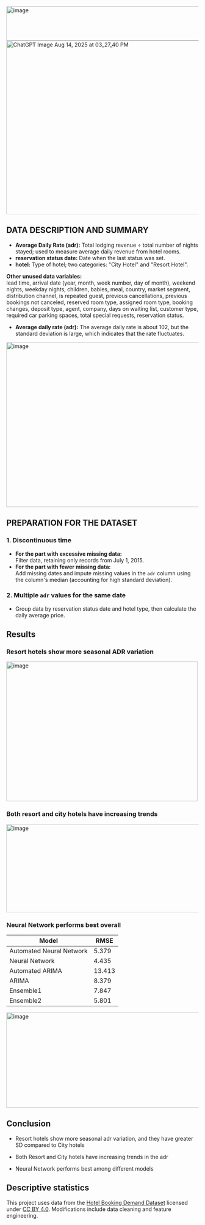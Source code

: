 <img width="1500" height="90" alt="image" src="https://github.com/user-attachments/assets/f63e52c7-95b4-4785-919b-eac82bcfa434" />
<img width="683" height="455" alt="ChatGPT Image Aug 14, 2025 at 03_27_40 PM" src="https://github.com/user-attachments/assets/256d8863-e11c-4990-a1ee-9bb53483b5fc" />


## DATA DESCRIPTION AND SUMMARY

- **Average Daily Rate (adr):** Total lodging revenue ÷ total number of nights stayed; used to measure average daily revenue from hotel rooms.
- **reservation status date:** Date when the last status was set.
- **hotel:** Type of hotel; two categories: "City Hotel" and "Resort Hotel".

**Other unused data variables:**  
lead time, arrival date (year, month, week number, day of month), weekend nights, weekday nights, children, babies, meal, country, market segment, distribution channel, is repeated guest, previous cancellations, previous bookings not canceled, reserved room type, assigned room type, booking changes, deposit type, agent, company, days on waiting list, customer type, required car parking spaces, total special requests, reservation status.

- **Average daily rate (adr):** The average daily rate is about 102, but the standard deviation is large, which indicates that the rate fluctuates.
<img width="1008" height="432" alt="image" src="https://github.com/user-attachments/assets/049870a1-5393-488c-a85f-16e1a03b108b" />

## PREPARATION FOR THE DATASET

### 1. Discontinuous time
- **For the part with excessive missing data:**  
  Filter data, retaining only records from July 1, 2015.
- **For the part with fewer missing data:**  
  Add missing dates and impute missing values in the `adr` column using the column's median (accounting for high standard deviation).

### 2. Multiple `adr` values for the same date
- Group data by reservation status date and hotel type, then calculate the daily average price.

## Results
### Resort hotels show more seasonal ADR variation  

<img width="501" height="366" alt="image" src="https://github.com/user-attachments/assets/fe44a9c8-54cf-446e-88aa-0ee7a5bea1df" />

### Both resort and city hotels have increasing trends

<img width="715" height="231" alt="image" src="https://github.com/user-attachments/assets/ada8865d-ee6f-47f3-b775-848d3dd49004" />

### Neural Network performs best overall

| Model                  | RMSE   |
|------------------------|--------|
| Automated Neural Network | 5.379  |
| Neural Network         | 4.435  |
| Automated ARIMA        | 13.413 |
| ARIMA                  | 8.379  |
| Ensemble1              | 7.847  |
| Ensemble2              | 5.801  |

<img width="637" height="250" alt="image" src="https://github.com/user-attachments/assets/eac08d87-500e-487b-ae5a-2ef1128e05a6" />

## Conclusion
- Resort hotels show more seasonal adr variation, and they have greater SD compared to City hotels

- Both Resort and City hotels have increasing trends in the adr

- Neural Network performs best among different models

## Descriptive statistics
This project uses data from the [Hotel Booking Demand Dataset](https://www.kaggle.com/datasets/jessemostipak/hotel-booking-demand) licensed under [CC BY 4.0](https://creativecommons.org/licenses/by/4.0/). Modifications include data cleaning and feature engineering.

